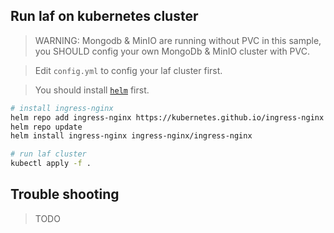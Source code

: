 
## Run laf on kubernetes cluster

> WARNING: Mongodb & MinIO are running without PVC in this sample, you SHOULD config your own MongoDb & MinIO cluster with PVC. 

> Edit `config.yml` to config your laf cluster first.

> You should install [`helm`](https://helm.sh/) first.

```sh
# install ingress-nginx
helm repo add ingress-nginx https://kubernetes.github.io/ingress-nginx
helm repo update
helm install ingress-nginx ingress-nginx/ingress-nginx

# run laf cluster
kubectl apply -f .
```


## Trouble shooting

> TODO